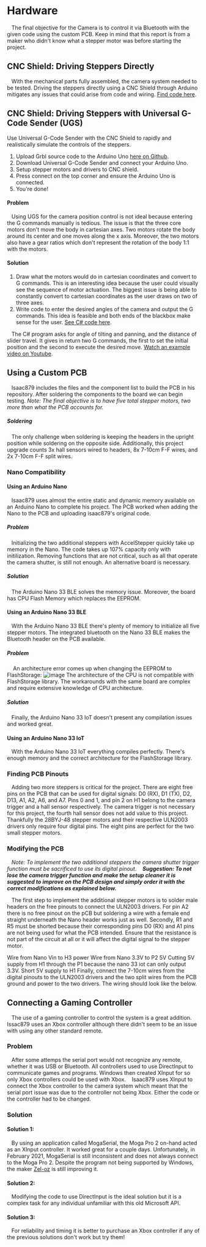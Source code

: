 # Hardware

&nbsp;&nbsp;&nbsp;The final objective for the Camera is to control it via Bluetooth with the given code using the custom PCB. Keep in mind that this report is from a maker who didn't know what a stepper motor was before starting the project.

## CNC Shield: Driving Steppers Directly

&nbsp;&nbsp;&nbsp;With the mechanical parts fully assembled, the camera system needed to be tested. Driving the steppers directly using a CNC Shield through Arduino mitigates any issues that could arise from code and wiring. [Find code here](Iteration-Code/CNC_Shield_Direct_Drive.ino).

## CNC Shield: Driving Steppers with Universal G-Code Sender (UGS)
Use Universal G-Code Sender with the CNC Shield to rapidly and realistically simulate the controls of the steppers. 
1. Upload Grbl source code to the Arduino Uno [here on Github](https://github.com/grbl/grbl/blob/master/grbl/examples/grblUpload/grblUpload.ino).
2. Download Universal G-Code Sender and connect your Arduino Uno.
3. Setup stepper motors and drivers to CNC shield.
4. Press connect on the top corner and ensure the Arduino Uno is connected.
5. You're done!
 
#### Problem 
&nbsp;&nbsp;&nbsp;Using UGS for the camera position control is not ideal because entering the G commands manually is tedious. The issue is that the three core motors don't move the body in cartesian axes. Two motors rotate the body around its center and one moves along the x axis. Moreover, the two motors also have a gear ratios which don't represent the rotation of the body 1:1 with the motors. 

#### Solution
1. Draw what the motors would do in cartesian coordinates and convert to G commands.
	This is an interesting idea because the user could visually see the sequence of motor actuation. The biggest issue is being able to constantly convert to cartesian coordinates as the user draws on two of three axes. 
2. Write code to enter the desired angles of the camera and output the G commands.
	This idea is feasible and both ends of the blackbox make sense for the user. [See C# code here](Iteration-Code/GCode_Maker.cs).

&nbsp;&nbsp;&nbsp;The C# program asks for angle of tilting and panning, and the distance of slider travel. It gives in return two G commands, the first to set the initial position and the second to execute the desired move.
[Watch an example video on Youtube](https://youtu.be/lNg3zl9IBe4).

## Using a Custom PCB
&nbsp;&nbsp;&nbsp;Isaac879 includes the files and the component list to build the PCB in his repository. After soldering the components to the board we can begin testing.
*Note: The final objective is to have five total stepper motors, two more than what the PCB accounts for.*

##### Soldering
&nbsp;&nbsp;&nbsp;The only challenge wben soldering is keeping the headers in the upright position while soldering on the opposite side. Additionally, this project upgrade counts 3x hall sensors wired to headers, 8x 7-10cm F-F wires, and 2x 7-10cm F-F split wires.

### Nano Compatibility
#### Using an Arduino Nano 
&nbsp;&nbsp;&nbsp;Isaac879 uses almost the entire static and dynamic memory available on an Arduino Nano to complete his project. The PCB worked when adding the Nano to the PCB and uploading isaac879's original code.

##### Problem
&nbsp;&nbsp;&nbsp;Initializing the two additional steppers with AccelStepper quickly take up memory in the Nano. The code takes up 107% capacity only with initilization. Removing functions that are not critical, such as all that operate the camera shutter, is still not enough. An alternative board is necessary.

##### Solution
&nbsp;&nbsp;&nbsp;The Arduino Nano 33 BLE solves the memory issue. Moreover, the board has CPU Flash Memory which replaces the EEPROM.

#### Using an Arduino Nano 33 BLE
&nbsp;&nbsp;&nbsp;With the Arduino Nano 33 BLE there's plenty of memory to initialize all five stepper motors. The integrated bluetooth on the Nano 33 BLE makes the Bluetooth header on the PCB available.

##### Problem
&nbsp;&nbsp;&nbsp; An architecture error comes up when changing the EEPROM to FlashStorage:
![image](https://user-images.githubusercontent.com/59852573/110384195-4edd3100-802b-11eb-953d-3ee4fa40a7a4.png)
The architecture of the CPU is not compatible with FlashStorage library. The workarounds with the same board are complex and require extensive knowledge of CPU architecture.

##### Solution
&nbsp;&nbsp;&nbsp;Finally, the Arduino Nano 33 IoT doesn't present any compilation issues and worked great.

#### Using an Arduino Nano 33 IoT
&nbsp;&nbsp;&nbsp;With the Arduino Nano 33 IoT everything compiles perfectly. There's enough memory and the correct architecture for the FlashStorage library.

### Finding PCB Pinouts
&nbsp;&nbsp;&nbsp;Adding two more steppers is critical for the project. There are eight free pins on the PCB that can be used for digital signals: D0 (RX), D1 (TX), D2, D13, A1, A2, A6, and A7. Pins 0 and 1, and pin 2 on H1 belong to the camera trigger and a hall sensor respectively. The camera trigger is not necessary for this project, the fourth hall sensor does not add value to this project.
Thankfully the 28BYJ-48 stepper motors and their respective ULN2003 drivers only require four digital pins. The eight pins are perfect for the two small stepper motors.

### Modifying the PCB
&nbsp;&nbsp;&nbsp;*Note: To implement the two additional steppers the camera shutter trigger function must be sacrificed to use its digital pinout.*
&nbsp;&nbsp;&nbsp;***Suggestion: To not lose the camera trigger function and make the setup cleaner it is suggested to improve on the PCB design and simply order it with the correct modifications as explained below.***

&nbsp;&nbsp;&nbsp;The first step to implement the additional stepper motors is to solder male headers on the free pinouts to connect the ULN2003 drivers. For pin A2 there is no free pinout on the pCB but soldering a wire with a female end straight underneath the Nano header works just as well. 
Secondly, R1 and R5 must be shorted because their corresponding pins D0 (RX) and A1 pins are not being used for what the PCB intended. Ensure that the resistance is not part of the circuit at all or it will affect the digital signal to the stepper motor.


Wire from Nano Vin to H3 power
Wire from Nano 3.3V to P2 5V
Cutting 5V supply from H1 through the P1 because the nano 33 iot can only output 3.3V. Short 5V supply  to H1
Finally, connect the 7-10cm wires from the digital pinouts to the ULN2003 drivers and the two split wires from the PCB ground and power to the two drivers. The wiring should look like the below.

## Connecting a Gaming Controller
&nbsp;&nbsp;&nbsp;The use of a gaming controller to control the system is a great addition. Issac879 uses an Xbox controller although there didn't seem to be an issue with using any other standard remote.
### Problem
&nbsp;&nbsp;&nbsp;After some attemps the serial port would not recognize any remote, whether it was USB or Bluetooth. All controllers used to use DirectInput to communicate games and programs. Windows then created XInput for so only Xbox controllers could be used with Xbox. 
&nbsp;&nbsp;&nbsp;Isaac879 uses XInput to connect the Xbox controller to the camera system which meant that the serial port issue was due to the controller not being Xbox. Either the code or the controller had to be changed. 

### Solution
#### Solution 1: 
&nbsp;&nbsp;&nbsp;By using an application called MogaSerial, the Moga Pro 2 on-hand acted as an XInput controller. It worked great for a couple days. Unfortunately, in February 2021, MogaSerial is still inconsistent and does not always connect to the Moga Pro 2. Despite the program not being supported by Windows, the maker [Zel-oz](https://github.com/Zel-os/MogaSerial) is still improving it.
#### Solution 2: 
&nbsp;&nbsp;&nbsp;Modifying the code to use DirectInput is the ideal solution but it is a complex task for any individual unfamiliar with this old Microsoft API.
#### Solution 3:
&nbsp;&nbsp;&nbsp;For reliability and timing it is better to purchase an Xbox controller if any of the previous solutions don't work but try them!
